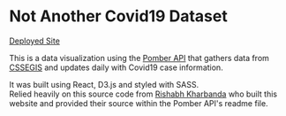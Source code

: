 # Not Another Covid19 Dataset

[Deployed Site](https://eden-covid19-viz.netlify.app/)

This is a data visualization using the [Pomber API](https://github.com/pomber/covid19) that gathers data from [CSSEGIS](https://github.com/CSSEGISandData/COVID-19) and updates daily with Covid19 case information.

It was built using React, D3.js and styled with SASS.  
Relied heavily on this source code from [Rishabh Kharbanda](https://github.com/techie448/covid19) who built this website and provided their source within the Pomber API's readme file.